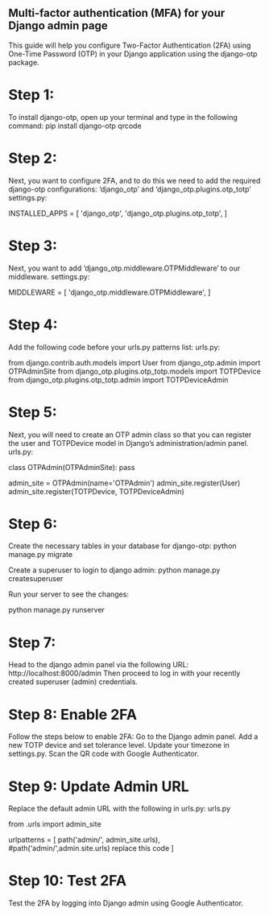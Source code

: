 ## Multi-factor authentication (MFA) for your Django admin page

This guide will help you configure Two-Factor Authentication (2FA) using One-Time Password (OTP) in your Django application using the django-otp package.


# Step 1:
To install django-otp, open up your terminal and type in the following command:
pip install django-otp qrcode

# Step 2:
Next, you want to configure 2FA, and to do this we need to add the required django-otp configurations: ‘django_otp’ and ‘django_otp.plugins.otp_totp’
settings.py:

INSTALLED_APPS = [
   'django_otp',
   'django_otp.plugins.otp_totp',
]

# Step 3:
Next, you want to add ‘django_otp.middleware.OTPMiddleware’ to our middleware.
settings.py:

MIDDLEWARE = [
   'django_otp.middleware.OTPMiddleware',
]

# Step 4:
Add the following code before your urls.py patterns list:
urls.py:

from django.contrib.auth.models import User
from django_otp.admin import OTPAdminSite
from django_otp.plugins.otp_totp.models import TOTPDevice
from django_otp.plugins.otp_totp.admin import TOTPDeviceAdmin

# Step 5:
Next, you will need to create an OTP admin class so that you can register the user and TOTPDevice model in Django’s administration/admin panel.
urls.py:

class OTPAdmin(OTPAdminSite):
   pass

admin_site = OTPAdmin(name='OTPAdmin')
admin_site.register(User)
admin_site.register(TOTPDevice, TOTPDeviceAdmin)

# Step 6:
Create the necessary tables in your database for django-otp:
python manage.py migrate

Create a superuser to login to django admin:
python manage.py createsuperuser

Run your server to see the changes:

python manage.py runserver 

# Step 7:
Head to the django admin panel via the following URL:
http://localhost:8000/admin
Then proceed to log in with your recently created superuser (admin) credentials.

# Step 8: Enable 2FA
Follow the steps below to enable 2FA:
Go to the Django admin panel.
Add a new TOTP device and set tolerance level.
Update your timezone in settings.py.
Scan the QR code with Google Authenticator.

# Step 9: Update Admin URL
Replace the default admin URL with the following in urls.py:
urls.py

from .urls import admin_site

urlpatterns = [
    path('admin/', admin_site.urls),         #path('admin/',admin.site.urls)   replace this code
]

# Step 10: Test 2FA
Test the 2FA by logging into Django admin using Google Authenticator.



